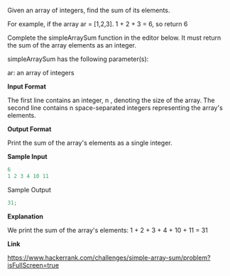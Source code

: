Given an array of integers, find the sum of its elements.

For example, if the array ar = [1,2,3]. 1 + 2 + 3 = 6, so return 6

Complete the simpleArraySum function in the editor below. It must return the sum of the array elements as an integer.

simpleArraySum has the following parameter(s):

ar: an array of integers

**Input Format**

The first line contains an integer, n , denoting the size of the array.
The second line contains n space-separated integers representing the array's elements.

**Output Format**

Print the sum of the array's elements as a single integer.

**Sample Input**

```ts
6
1 2 3 4 10 11
```

Sample Output

```ts
31;
```

**Explanation**

We print the sum of the array's elements: 1 + 2 + 3 + 4 + 10 + 11 = 31

**Link**

https://www.hackerrank.com/challenges/simple-array-sum/problem?isFullScreen=true
